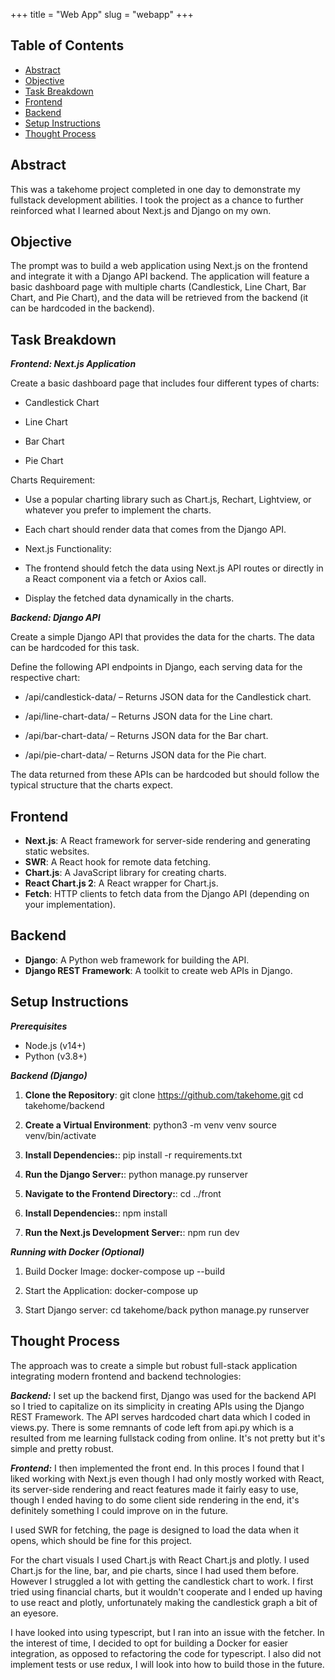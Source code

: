 +++
title = "Web App"
slug = "webapp"
+++

## Table of Contents
- [Abstract](#Abstract)
- [Objective](#Objective)
- [Task Breakdown](#task-breakdown)
- [Frontend](#frontend)
- [Backend](#backend)
- [Setup Instructions](#setup-instructions)
- [Thought Process](#thought-process)

## Abstract

This was a takehome project completed in one day to demonstrate my fullstack development abilities. I took the project as a chance to further reinforced what I learned about Next.js and Django on my own.

## Objective
The prompt was to build a web application using Next.js on the frontend and integrate it with a Django API backend. The application will feature a basic dashboard page with multiple charts (Candlestick, Line Chart, Bar Chart, and Pie Chart), and the data will be retrieved from the backend (it can be hardcoded in the backend).

## Task Breakdown

***Frontend: Next.js Application***

Create a basic dashboard page that includes four different types of charts:

- Candlestick Chart

- Line Chart

- Bar Chart

- Pie Chart

Charts Requirement:

- Use a popular charting library such as Chart.js, Rechart, Lightview, or whatever you prefer to implement the charts.

- Each chart should render data that comes from the Django API.

- Next.js Functionality:

- The frontend should fetch the data using Next.js API routes or directly in a React component via a fetch or Axios call.

- Display the fetched data dynamically in the charts.

***Backend: Django API***

Create a simple Django API that provides the data for the charts. The data can be hardcoded for this task.

Define the following API endpoints in Django, each serving data for the respective chart:

- /api/candlestick-data/ – Returns JSON data for the Candlestick chart.

- /api/line-chart-data/ – Returns JSON data for the Line chart.

- /api/bar-chart-data/ – Returns JSON data for the Bar chart.

- /api/pie-chart-data/ – Returns JSON data for the Pie chart.

The data returned from these APIs can be hardcoded but should follow the typical structure that the charts expect.

## Frontend
- **Next.js**: A React framework for server-side rendering and generating static websites.
- **SWR**: A React hook for remote data fetching.
- **Chart.js**: A JavaScript library for creating charts.
- **React Chart.js 2**: A React wrapper for Chart.js.
- **Fetch**: HTTP clients to fetch data from the Django API (depending on your implementation).

## Backend
- **Django**: A Python web framework for building the API.
- **Django REST Framework**: A toolkit to create web APIs in Django.

## Setup Instructions

***Prerequisites***
- Node.js (v14+)
- Python (v3.8+)

***Backend (Django)***

1. **Clone the Repository**:
    git clone https://github.com/takehome.git
    cd takehome/backend

2. **Create a Virtual Environment**:
    python3 -m venv venv
    source venv/bin/activate

3. **Install Dependencies:**:
    pip install -r requirements.txt

4. **Run the Django Server:**:
    python manage.py runserver


5. **Navigate to the Frontend Directory:**:
    cd ../front

6. **Install Dependencies:**:
    npm install

7. **Run the Next.js Development Server:**:
    npm run dev


***Running with Docker (Optional)***
1. Build Docker Image:
    docker-compose up --build

2. Start the Application:
    docker-compose up

3. Start Django server:
    cd takehome/back
    python manage.py runserver


## Thought Process
The approach was to create a simple but robust full-stack application integrating modern frontend and backend technologies:

***Backend:***
I set up the backend first, Django was used for the backend API so I tried to capitalize on its simplicity in creating APIs using the Django REST Framework. The API serves hardcoded chart data which I coded in views.py. There is some remnants of code left from api.py which is a resulted from me learning fullstack coding from online. It's not pretty but it's simple and pretty robust.

***Frontend:***
I then implemented the front end. In this proces I found that I liked working with Next.js even though I had only mostly worked with React, its server-side rendering and react features made it fairly easy to use, though I ended having to do some client side rendering in the end, it's definitely something I could improve on in the future. 

I used SWR for fetching, the page is designed to load the data when it opens, which should be fine for this project. 

For the chart visuals I used Chart.js with React Chart.js and plotly. I used Chart.js for the line, bar, and pie charts, since I had used them before. However I struggled a lot with getting the candlestick chart to work. I first tried using financial charts, but it wouldn't cooperate and I ended up having to use react and plotly, unfortunately making the candlestick graph a bit of an eyesore.

I have looked into using typescript, but I ran into an issue with the fetcher. In the interest of time, I decided to opt for building a Docker for easier integration, as opposed to refactoring the code for typescript. I also did not implement tests or use redux, I will look into how to build those in the future.